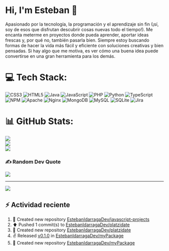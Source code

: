 # Hi, I'm Esteban 👋

Apasionado por la tecnología, la programación y el aprendizaje sin fin (¡sí, soy de esos que disfrutan descubrir cosas nuevas todo el tiempo!). Me encanta meterme en proyectos donde pueda aprender, aportar ideas frescas y, por qué no, también pasarla bien. Siempre estoy buscando formas de hacer la vida más fácil y eficiente con soluciones creativas y bien pensadas. Si hay algo que me motiva, es ver cómo una buena idea puede convertirse en una gran herramienta para los demás.


# 💻 Tech Stack:

![CSS3](https://img.shields.io/badge/css3-%231572B6.svg?style=for-the-badge&logo=css3&logoColor=white) ![HTML5](https://img.shields.io/badge/html5-%23E34F26.svg?style=for-the-badge&logo=html5&logoColor=white) ![Java](https://img.shields.io/badge/java-%23ED8B00.svg?style=for-the-badge&logo=openjdk&logoColor=white) ![JavaScript](https://img.shields.io/badge/javascript-%23323330.svg?style=for-the-badge&logo=javascript&logoColor=%23F7DF1E) ![PHP](https://img.shields.io/badge/php-%23777BB4.svg?style=for-the-badge&logo=php&logoColor=white) ![Python](https://img.shields.io/badge/python-3670A0?style=for-the-badge&logo=python&logoColor=ffdd54) ![TypeScript](https://img.shields.io/badge/typescript-%23007ACC.svg?style=for-the-badge&logo=typescript&logoColor=white) ![NPM](https://img.shields.io/badge/NPM-%23CB3837.svg?style=for-the-badge&logo=npm&logoColor=white) ![Apache](https://img.shields.io/badge/apache-%23D42029.svg?style=for-the-badge&logo=apache&logoColor=white) ![Nginx](https://img.shields.io/badge/nginx-%23009639.svg?style=for-the-badge&logo=nginx&logoColor=white) ![MongoDB](https://img.shields.io/badge/MongoDB-%234ea94b.svg?style=for-the-badge&logo=mongodb&logoColor=white) ![MySQL](https://img.shields.io/badge/mysql-4479A1.svg?style=for-the-badge&logo=mysql&logoColor=white) ![SQLite](https://img.shields.io/badge/sqlite-%2307405e.svg?style=for-the-badge&logo=sqlite&logoColor=white) ![Jira](https://img.shields.io/badge/jira-%230A0FFF.svg?style=for-the-badge&logo=jira&logoColor=white)




# 📊 GitHub Stats:
![](https://github-readme-stats.vercel.app/api?username=EstebanIdarragaDev&theme=dark&hide_border=true&include_all_commits=true&count_private=false)<br/>
![](https://nirzak-streak-stats.vercel.app/?user=EstebanIdarragaDev&theme=dark&hide_border=true)<br/>
![](https://github-readme-stats.vercel.app/api/top-langs/?username=EstebanIdarragaDev&theme=dark&hide_border=true&include_all_commits=true&count_private=false&layout=compact)

### ✍️ Random Dev Quote
![](https://quotes-github-readme.vercel.app/api?type=horizontal&theme=dark)

---
[![](https://visitcount.itsvg.in/api?id=EstebanIdarragaDev&icon=0&color=0)](https://visitcount.itsvg.in)

## ⚡ Actividad reciente
<!--RECENT_ACTIVITY:start-->
1. 📔 Created new repository [EstebanIdarragaDev/javascript-projects](https://github.com/EstebanIdarragaDev/javascript-projects)<br>
2. ⬆️ Pushed 1 commit(s) to [EstebanIdarragaDev/platzidate](https://github.com/EstebanIdarragaDev/platzidate)<br>
3. 📔 Created new repository [EstebanIdarragaDev/platzidate](https://github.com/EstebanIdarragaDev/platzidate)<br>
4. ✌️ Released [v0.1.0](https://github.com/EstebanIdarragaDev/myPackage/releases/tag/v0.1.0) in [EstebanIdarragaDev/myPackage](https://github.com/EstebanIdarragaDev/myPackage)<br>
5. 📔 Created new repository [EstebanIdarragaDev/myPackage](https://github.com/EstebanIdarragaDev/myPackage)<br>
<!--RECENT_ACTIVITY:end-->

<!--RECENT_ACTIVITY:last_update>


